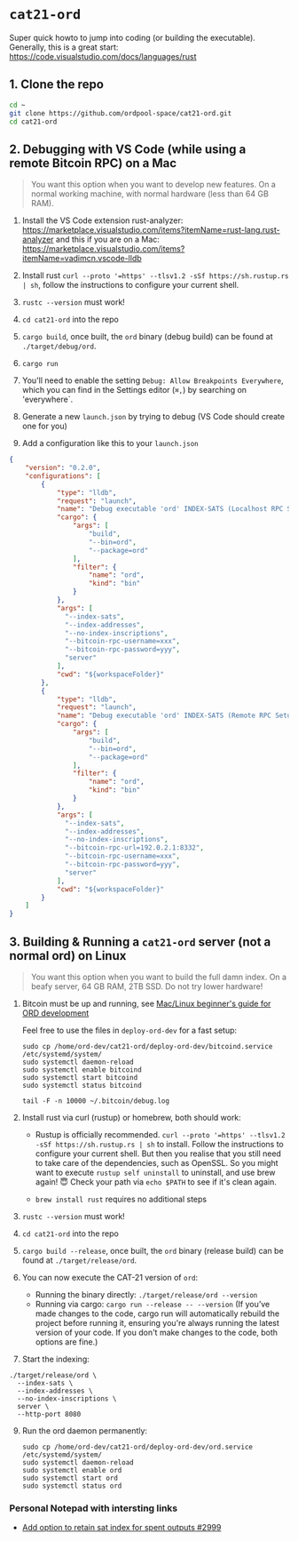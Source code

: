 `cat21-ord`
=====

Super quick howto to jump into coding (or building the executable).
Generally, this is a great start: https://code.visualstudio.com/docs/languages/rust


## 1. Clone the repo

```sh
cd ~
git clone https://github.com/ordpool-space/cat21-ord.git
cd cat21-ord
```


## 2. Debugging with VS Code (while using a remote Bitcoin RPC) on a Mac

> You want this option when you want to develop new features.
> On a normal working machine, with normal hardware (less than 64 GB RAM).

1. Install the VS Code extension rust-analyzer: https://marketplace.visualstudio.com/items?itemName=rust-lang.rust-analyzer and this if you are on a Mac: https://marketplace.visualstudio.com/items?itemName=vadimcn.vscode-lldb

2. Install rust `curl --proto '=https' --tlsv1.2 -sSf https://sh.rustup.rs | sh`, follow the instructions to configure your current shell.

3. `rustc --version` must work!

4. `cd cat21-ord` into the repo

5. `cargo build`, once built, the `ord` binary (debug build) can be found at `./target/debug/ord`.

6. `cargo run`

7. You'll need to enable the setting `Debug: Allow Breakpoints Everywhere`, which you can find in the Settings editor (`⌘,`) by searching on 'everywhere`.

8. Generate a new `launch.json` by trying to debug (VS Code should create one for you)

9. Add a configuration like this to your `launch.json`

```json
{
    "version": "0.2.0",
    "configurations": [
        {
            "type": "lldb",
            "request": "launch",
            "name": "Debug executable 'ord' INDEX-SATS (Localhost RPC Setup)",
            "cargo": {
                "args": [
                    "build",
                    "--bin=ord",
                    "--package=ord"
                ],
                "filter": {
                    "name": "ord",
                    "kind": "bin"
                }
            },
            "args": [
              "--index-sats",
              "--index-addresses",
              "--no-index-inscriptions",
              "--bitcoin-rpc-username=xxx",
              "--bitcoin-rpc-password=yyy",
              "server"
            ],
            "cwd": "${workspaceFolder}"
        },
        {
            "type": "lldb",
            "request": "launch",
            "name": "Debug executable 'ord' INDEX-SATS (Remote RPC Setup)",
            "cargo": {
                "args": [
                    "build",
                    "--bin=ord",
                    "--package=ord"
                ],
                "filter": {
                    "name": "ord",
                    "kind": "bin"
                }
            },
            "args": [
              "--index-sats",
              "--index-addresses",
              "--no-index-inscriptions",
              "--bitcoin-rpc-url=192.0.2.1:8332",
              "--bitcoin-rpc-username=xxx",
              "--bitcoin-rpc-password=yyy",
              "server"
            ],
            "cwd": "${workspaceFolder}"
        }
    ]
}
```

## 3. Building & Running a `cat21-ord` server (not a normal ord) on Linux

> You want this option when you want to build the full damn index.
> On a beafy server, 64 GB RAM, 2TB SSD. Do not try lower hardware!

1. Bitcoin must be up and running, see [Mac/Linux beginner's guide for ORD development](https://gist.github.com/hans-crypto/30d05b9dcb3c05940e9a8db2e365da1e)

    Feel free to use the files in `deploy-ord-dev` for a fast setup:

    ```
    sudo cp /home/ord-dev/cat21-ord/deploy-ord-dev/bitcoind.service /etc/systemd/system/
    sudo systemctl daemon-reload
    sudo systemctl enable bitcoind
    sudo systemctl start bitcoind
    sudo systemctl status bitcoind

    tail -F -n 10000 ~/.bitcoin/debug.log
    ```

2. Install rust via curl (rustup) or homebrew, both should work:

    * Rustup is officially recommended.
      `curl --proto '=https' --tlsv1.2 -sSf https://sh.rustup.rs | sh` to install.
      Follow the instructions to configure your current shell.
      But then you realise that you still need to take care of the dependencies, such as OpenSSL.
      So you might want to execute `rustup self uninstall` to uninstall, and use brew again! 😇
      Check your path via `echo $PATH` to see if it's clean again.

    * `brew install rust` requires no additional steps

3. `rustc --version` must work!

4. `cd cat21-ord` into the repo

5. `cargo build --release`, once built, the `ord` binary (release build) can be found at `./target/release/ord`.

6. You can now execute the CAT-21 version of `ord`:

    * Running the binary directly: `./target/release/ord --version`
    * Running via cargo: `cargo run --release -- --version` (If you’ve made changes to the code, cargo run will automatically rebuild the project before running it, ensuring you're always running the latest version of your code. If you don't make changes to the code, both options are fine.)

7. Start the indexing:

  ```
  ./target/release/ord \
    --index-sats \
    --index-addresses \
    --no-index-inscriptions \
    server \
    --http-port 8080
  ```

9. Run the ord daemon permanently:


    ```
    sudo cp /home/ord-dev/cat21-ord/deploy-ord-dev/ord.service /etc/systemd/system/
    sudo systemctl daemon-reload
    sudo systemctl enable ord
    sudo systemctl start ord
    sudo systemctl status ord

    ```

### Personal Notepad with intersting links

* [Add option to retain sat index for spent outputs #2999](https://github.com/ordinals/ord/pull/2999)
